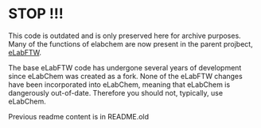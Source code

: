 # STOP !!!

This code is outdated and is only preserved here for archive purposes. Many of the functions of elabchem are now present in the parent projbect, [eLabFTW](http://www.elabftw.net). 

The base eLabFTW code has undergone several years of development since eLabChem was created as a fork. None of the eLabFTW changes have been incorporated into eLabChem, meaning that eLabChem is dangerously out-of-date. Therefore you should not, typically, use eLabChem.




Previous readme content is in README.old















